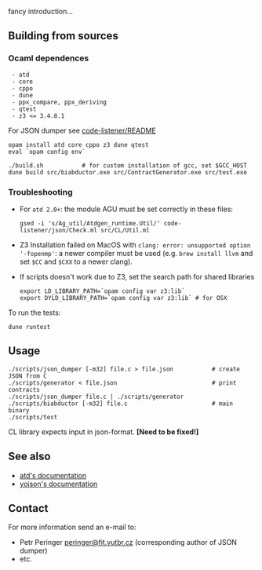 fancy introduction...

## Building from sources


### Ocaml dependences
     - atd
     - core
     - cppo
     - dune
     - ppx_compare, ppx_deriving
     - qtest
     - z3 <= 3.4.8.1

For JSON dumper see [code-listener/README](https://github.com/versokova/predator/blob/json/README)

```
opam install atd core cppo z3 dune qtest
eval `opam config env`

./build.sh           # for custom installation of gcc, set $GCC_HOST
dune build src/biabductor.exe src/ContractGenerator.exe src/test.exe
```

### Troubleshooting

* For `atd 2.0+`: the module AGU must be set correctly in these files:
  ```
  gsed -i 's/Ag_util/Atdgen_runtime.Util/' code-listener/json/Check.ml src/CL/Util.ml
  ```

* Z3 Installation failed on MacOS with `clang: error: unsupported option '-fopenmp'`:
  a newer compiler must be used (e.g. `brew install llvm` and set `$CC` and `$CXX` to a newer clang).

* If scripts doesn't work due to Z3, set the search path for shared libraries
  ```
  export LD_LIBRARY_PATH=`opam config var z3:lib`
  export DYLD_LIBRARY_PATH=`opam config var z3:lib` # for OSX
  ```

To run the tests:
```
dune runtest
```
## Usage
```
./scripts/json_dumper [-m32] file.c > file.json           # create JSON from C
./scripts/generator < file.json                           # print contracts
./scripts/json_dumper file.c | ./scripts/generator
./scripts/biabductor [-m32] file.c                        # main binary
./scripts/test
```
CL library expects input in json-format. **[Need to be fixed!]**

## See also
   * [atd's documentation](http://atd.readthedocs.io/en/latest/)
   * [yojson's documentation](https://docs.mirage.io/yojson/Yojson/index.html)

## Contact
For more information send an e-mail to:

* Petr Peringer <peringer@fit.vutbr.cz> (corresponding author of JSON dumper)
* etc.
